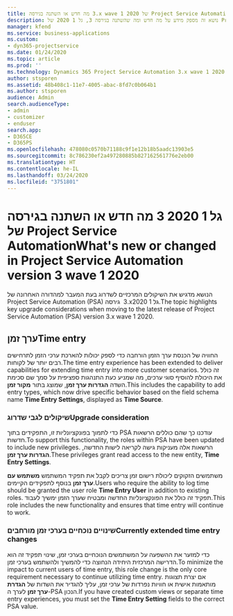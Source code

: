 ```yaml
---
title: מה חדש או השתנה בגירסה ‎3.x wave 1 2020 של Project Service Automation
description: נושא זה מספק מידע על מה חדש ומה שהשתנה בגירסה 3, גל 1 2020 של Project Service Automation.
manager: kfend
ms.service: business-applications
ms.custom:
- dyn365-projectservice
ms.date: 01/24/2020
ms.topic: article
ms.prod: ''
ms.technology: Dynamics 365 Project Service Automation 3.x wave 1 2020
author: stsporen
ms.assetid: 48b408c1-11e7-4005-abac-8fd7c0b064b1
ms.author: stsporen
audience: Admin
search.audienceType:
- admin
- customizer
- enduser
search.app:
- D365CE
- D365PS
ms.openlocfilehash: 478080c0570b71188c9f1e12b18b5aadc13903e5
ms.sourcegitcommit: 8c786230ef2a497280885b827162561776e2eb00
ms.translationtype: HT
ms.contentlocale: he-IL
ms.lasthandoff: 03/24/2020
ms.locfileid: "3751801"
---
```

# <a name="whats-new-or-changed-in-project-service-automation-version-3-wave-1-2020"></a><span data-ttu-id="6d358-103">מה חדש או השתנה בגירסה ‎3 גל 1 2020 של Project Service Automation</span><span class="sxs-lookup"><span data-stu-id="6d358-103">What's new or changed in Project Service Automation version 3 wave 1 2020</span></span>
<span data-ttu-id="6d358-104">הנושא מדגיש את השיקולים המרכזיים לשדרוג בעת המעבר למהדורה האחרונה של Project Service Automation‏ (PSA) גירסה ‎ 3.xגל 1 2020.</span><span class="sxs-lookup"><span data-stu-id="6d358-104">The topic highlights key upgrade considerations when moving to the latest release of Project Service Automation (PSA) version 3.x wave 1 2020.</span></span>

## <a name="time-entry"></a><span data-ttu-id="6d358-105">ערך זמן</span><span class="sxs-lookup"><span data-stu-id="6d358-105">Time entry</span></span>
<span data-ttu-id="6d358-106">החוויה של הכנסת ערך הזמן הורחבה כדי לספק יכולות להארכת ערכי הזמן לתרחישים רבים יותר של לקוחות.</span><span class="sxs-lookup"><span data-stu-id="6d358-106">The time entry experience has been extended to deliver capabilities for extending time entry into more customer scenarios.</span></span> <span data-ttu-id="6d358-107">זה כולל את היכולת להוסיף סוגי ערכים, מה שמניע כעת התנהגות ספציפית על סמך שם סכימת השדה **הגדרות ערך זמן**, שמוצג בתור **מקור זמן**.</span><span class="sxs-lookup"><span data-stu-id="6d358-107">This includes the capability to add entry types, which now drive specific behavior based on the field schema name **Time Entry Settings**, displayed as **Time Source**.</span></span>

### <a name="upgrade-consideration"></a><span data-ttu-id="6d358-108">שיקולים לגבי שדרוג</span><span class="sxs-lookup"><span data-stu-id="6d358-108">Upgrade consideration</span></span>
<span data-ttu-id="6d358-109">כדי לתמוך בפונקציונליות זו, התפקידים בתוך PSA עודכנו כך שהם כוללים הרשאות חדשות.</span><span class="sxs-lookup"><span data-stu-id="6d358-109">To support this functionality, the roles within PSA have been updated to include new privileges.</span></span> <span data-ttu-id="6d358-110">הרשאות אלה מעניקות גישה לקריאה לישות החדשה, **הגדרות ערך זמן**.</span><span class="sxs-lookup"><span data-stu-id="6d358-110">These privileges grant read access to the new entity, **Time Entry Settings**.</span></span>

<span data-ttu-id="6d358-111">משתמשים הזקוקים ליכולת רישום זמן צריכים לקבל את תפקיד המשתמש **משתמש עם ערך זמן** בנוסף לתפקידים הקיימים.</span><span class="sxs-lookup"><span data-stu-id="6d358-111">Users who require the ability to log time should be granted the user role **Time Entry User** in addition to existing roles.</span></span> <span data-ttu-id="6d358-112">תפקיד זה כולל את הפונקציונליות החדשה ומבטיח שערך הזמן ימשיך לעבוד.</span><span class="sxs-lookup"><span data-stu-id="6d358-112">This role includes the new functionality and ensures that time entry will continue to work.</span></span>

### <a name="currently-extended-time-entry-changes"></a><span data-ttu-id="6d358-113">שינויים נוכחיים בערכי זמן מורחבים</span><span class="sxs-lookup"><span data-stu-id="6d358-113">Currently extended time entry changes</span></span>
<span data-ttu-id="6d358-114">כדי למזער את ההשפעה על המשתמשים הנוכחיים בערכי זמן, שינוי תפקיד זה הוא הדרישה המרכזית היחידה הנחוצה כדי להמשיך ולהשתמש בערכי זמן.</span><span class="sxs-lookup"><span data-stu-id="6d358-114">To minimize the impact to current users of time entry, this role change is the only core requirement necessary to continue utilizing time entry.</span></span> <span data-ttu-id="6d358-115">אם יצרת תצוגות מותאמות אישית או חוויות נפרדות של ערכי זמן, עליך להגדיר את השדות של **הגדרת ערך זמן** לערך ה-PSA הנכון.</span><span class="sxs-lookup"><span data-stu-id="6d358-115">If you have created custom views or separate time entry experiences, you must set the **Time Entry Setting** fields to the correct PSA value.</span></span>
